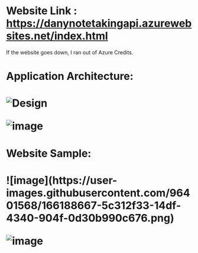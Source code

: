 # Website Link : https://danynotetakingapi.azurewebsites.net/index.html

If the website goes down, I ran out of Azure Credits.

<h1>Application Architecture:<h1>
  
![Design](https://user-images.githubusercontent.com/96401568/166586750-de68b929-3b42-4a68-8d36-803e8e90b9e5.png)

![image](https://user-images.githubusercontent.com/96401568/166584226-f86b8298-5de4-479f-bd72-f9c0112ef133.png)
  
<h1>Website Sample:<h1>
![image](https://user-images.githubusercontent.com/96401568/166188667-5c312f33-14df-4340-904f-0d30b990c676.png)

![image](https://user-images.githubusercontent.com/96401568/166188639-51684d53-4a0a-4344-bd60-51ac9b0b8cb7.png)


